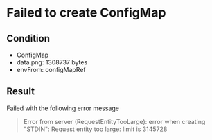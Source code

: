# Failed to create ConfigMap

## Condition

- ConfigMap
- data.png:  1308737 bytes
- envFrom: configMapRef

## Result

Failed with the following error message

> Error from server (RequestEntityTooLarge): error when creating "STDIN": Request entity too large: limit is 3145728
